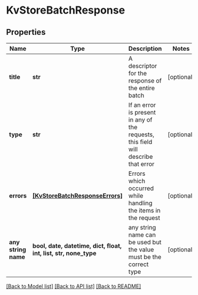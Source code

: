 # KvStoreBatchResponse


## Properties
Name | Type | Description | Notes
------------ | ------------- | ------------- | -------------
**title** | **str** | A descriptor for the response of the entire batch | [optional] 
**type** | **str** | If an error is present in any of the requests, this field will describe that error | [optional] 
**errors** | [**[KvStoreBatchResponseErrors]**](KvStoreBatchResponseErrors.md) | Errors which occurred while handling the items in the request | [optional] 
**any string name** | **bool, date, datetime, dict, float, int, list, str, none_type** | any string name can be used but the value must be the correct type | [optional]

[[Back to Model list]](../README.md#documentation-for-models) [[Back to API list]](../README.md#documentation-for-api-endpoints) [[Back to README]](../README.md)


